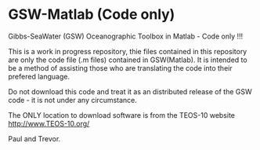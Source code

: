 # GSW-Matlab (Code only)
Gibbs-SeaWater (GSW) Oceanographic Toolbox in Matlab - Code only !!!

This is a work in progress repository, thie files contained in this repository are only the code file (.m files)  contained in GSW(Matlab). It is intended to be a method of assisting those who are translating the code into their prefered language.

Do not download this code and treat it as an distributed release of the GSW code - it is not under any circumstance.

The ONLY location to download software is from the TEOS-10 website http://www.TEOS-10.org/

Paul and Trevor.
